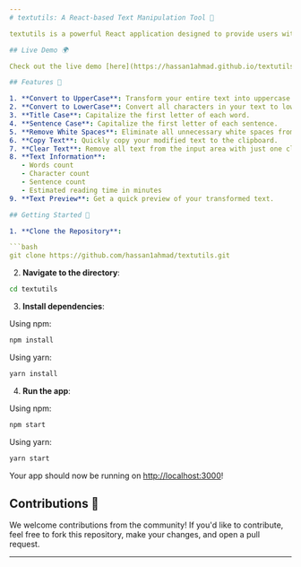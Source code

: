 ```yaml
---
# textutils: A React-based Text Manipulation Tool 📝

textutils is a powerful React application designed to provide users with a range of text manipulation utilities at their fingertips. Whether you're a writer, developer, or just someone looking to play around with text, textutils has got you covered!

## Live Demo 🌍

Check out the live demo [here](https://hassan1ahmad.github.io/textutils/).

## Features 🌟

1. **Convert to UpperCase**: Transform your entire text into uppercase characters.
2. **Convert to LowerCase**: Convert all characters in your text to lowercase.
3. **Title Case**: Capitalize the first letter of each word.
4. **Sentence Case**: Capitalize the first letter of each sentence.
5. **Remove White Spaces**: Eliminate all unnecessary white spaces from your text.
6. **Copy Text**: Quickly copy your modified text to the clipboard.
7. **Clear Text**: Remove all text from the input area with just one click.
8. **Text Information**:
   - Words count
   - Character count
   - Sentence count
   - Estimated reading time in minutes
9. **Text Preview**: Get a quick preview of your transformed text.

## Getting Started 🚀

1. **Clone the Repository**:

```bash
git clone https://github.com/hassan1ahmad/textutils.git
```

2. **Navigate to the directory**:

```bash
cd textutils
```

3. **Install dependencies**:

Using npm:
```bash
npm install
```

Using yarn:
```bash
yarn install
```

4. **Run the app**:

Using npm:
```bash
npm start
```

Using yarn:
```bash
yarn start
```

Your app should now be running on [http://localhost:3000](http://localhost:3000)!

## Contributions 🤝

We welcome contributions from the community! If you'd like to contribute, feel free to fork this repository, make your changes, and open a pull request.

---
```

